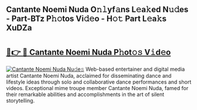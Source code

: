 ## Cantante Noemi Nuda O𝚗𝚕yf𝚊ns L𝚎a𝚔ed N𝚞𝚍es - Part-BTz P𝚑𝚘tos Vi𝚍𝚎o - H𝚘𝚝 Part L𝚎a𝚔s XuDZa

# <h2><a href="http://kf71d3.oniu.top/?m=Cantante+Noemi+Nuda">🔗👉 🔴 Cantante Noemi Nuda P𝚑ot𝚘𝚜 V𝚒d𝚎o</a></h2>

[![Cantante Noemi Nuda Nu𝚍e𝚜](https://i.imgur.com/0qMVB7G.gif)](http://kf71d3.oniu.top/?m=Cantante+Noemi+Nuda)
Web-based entertainer and digital media artist Cantante Noemi Nuda, acclaimed for disseminating dance and lifestyle ideas through solo and collaborative dance performances and short videos. Exceptional mime troupe member Cantante Noemi Nuda, famed for their remarkable abilities and accomplishments in the art of silent storytelling.  
